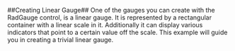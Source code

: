 ##Creating Linear Gauge##
One of the gauges you can create with the RadGauge control, is a linear gauge. It is represented by a rectangular container with a linear scale in it. Additionally it can display various indicators that point to a certain value off the scale. This example will guide you in creating a trivial linear gauge.